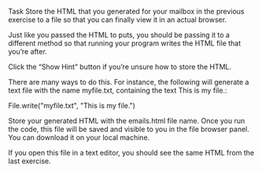Task
Store the HTML that you generated for your mailbox in the previous exercise to a file so that you can finally view it in an actual browser.

Just like you passed the HTML to puts, you should be passing it to a different method so that running your program writes the HTML file that you’re after.

Click the “Show Hint” button if you’re unsure how to store the HTML.

There are many ways to do this. For instance, the following will generate a text file with the name myfile.txt, containing the text This is my file.:

File.write("myfile.txt", "This is my file.")

Store your generated HTML with the emails.html file name. Once you run the code, this file will be saved and visible to you in the file browser panel. You can download it on your local machine.

If you open this file in a text editor, you should see the same HTML from the last exercise.



